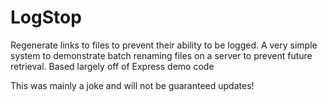 # LogStop
Regenerate links to files to prevent their ability to be logged. A very simple system to demonstrate batch renaming files on a server to prevent future retrieval. Based largely off of Express demo code

This was mainly a joke and will not be guaranteed updates!
